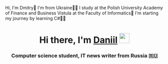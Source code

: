 Hi, I'm Dmitry🥵
I'm from Ukraine💙💛
I study at the Polish University Academy of Finance and Business Vistula at the Faculty of Informatics🏫
I'm starting my journey by learning C#🧑‍💻
<h1 align="center">Hi there, I'm <a href="https://daniilshat.ru/" target="_blank">Daniil</a> 
<img src="https://github.com/blackcater/blackcater/raw/main/images/Hi.gif" height="32"/></h1>
<h3 align="center">Computer science student, IT news writer from Russia 🇷🇺</h3>
